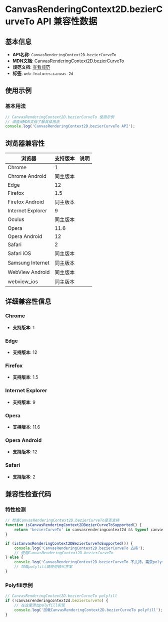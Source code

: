 # CanvasRenderingContext2D.bezierCurveTo API 兼容性数据

## 基本信息

- **API名称**: `CanvasRenderingContext2D.bezierCurveTo`
- **MDN文档**: [CanvasRenderingContext2D.bezierCurveTo](https://developer.mozilla.org/docs/Web/API/CanvasRenderingContext2D/bezierCurveTo)
- **规范文档**: [查看规范](https://html.spec.whatwg.org/multipage/canvas.html#dom-context-2d-beziercurveto-dev)
- **标签**: `web-features:canvas-2d`

## 使用示例

### 基本用法

```javascript
// CanvasRenderingContext2D.bezierCurveTo 使用示例
// 请查阅MDN文档了解具体用法
console.log('CanvasRenderingContext2D.bezierCurveTo API');
```

## 浏览器兼容性

| 浏览器 | 支持版本 | 说明 |
|--------|----------|------|
| Chrome | 1 |  |
| Chrome Android | 同主版本 |  |
| Edge | 12 |  |
| Firefox | 1.5 |  |
| Firefox Android | 同主版本 |  |
| Internet Explorer | 9 |  |
| Oculus | 同主版本 |  |
| Opera | 11.6 |  |
| Opera Android | 12 |  |
| Safari | 2 |  |
| Safari iOS | 同主版本 |  |
| Samsung Internet | 同主版本 |  |
| WebView Android | 同主版本 |  |
| webview_ios | 同主版本 |  |

## 详细兼容性信息

### Chrome

- **支持版本**: 1

### Edge

- **支持版本**: 12

### Firefox

- **支持版本**: 1.5

### Internet Explorer

- **支持版本**: 9

### Opera

- **支持版本**: 11.6

### Opera Android

- **支持版本**: 12

### Safari

- **支持版本**: 2

## 兼容性检查代码

### 特性检测

```javascript
// 检查CanvasRenderingContext2D.bezierCurveTo是否支持
function isCanvasRenderingContext2DBezierCurveToSupported() {
    return 'bezierCurveTo' in canvasrenderingcontext2d && typeof canvasrenderingcontext2d.bezierCurveTo === 'function';
}

if (isCanvasRenderingContext2DBezierCurveToSupported()) {
    console.log('CanvasRenderingContext2D.bezierCurveTo 支持');
    // 使用CanvasRenderingContext2D.bezierCurveTo
} else {
    console.log('CanvasRenderingContext2D.bezierCurveTo 不支持，需要polyfill');
    // 加载polyfill或使用替代方案
}
```

### Polyfill示例

```javascript
// CanvasRenderingContext2D.bezierCurveTo polyfill
if (!canvasrenderingcontext2d.bezierCurveTo) {
    // 在这里添加polyfill实现
    console.log('加载CanvasRenderingContext2D.bezierCurveTo polyfill');
}
```

